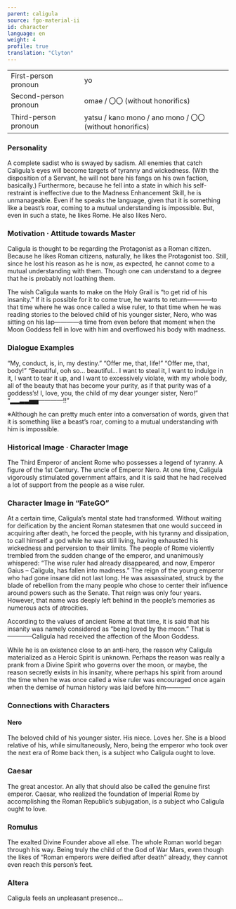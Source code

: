 ```yaml
---
parent: caligula
source: fgo-material-ii
id: character
language: en
weight: 4
profile: true
translation: "Clyton"
---
```


<table>
  <tr><td>First-person pronoun</td><td>yo</td></tr>
  <tr><td>Second-person pronoun</td><td>omae / 〇〇 (without honorifics)</td></tr>
  <tr><td>Third-person pronoun</td><td>yatsu / kano mono / ano mono / 〇〇 (without honorifics)</td></tr>
</table>

### Personality

A complete sadist who is swayed by sadism. All enemies that catch Caligula’s eyes will become targets of tyranny and wickedness. (With the disposition of a Servant, he will not bare his fangs on his own faction, basically.) Furthermore, because he fell into a state in which his self-restraint is ineffective due to the Madness Enhancement Skill, he is unmanageable. Even if he speaks the language, given that it is something like a beast’s roar, coming to a mutual understanding is impossible. But, even in such a state, he likes Rome. He also likes Nero.

### Motivation · Attitude towards Master

Caligula is thought to be regarding the Protagonist as a Roman citizen. Because he likes Roman citizens, naturally, he likes the Protagonist too. Still, since he lost his reason as he is now, as expected, he cannot come to a mutual understanding with them. Though one can understand to a degree that he is probably not loathing them.

The wish Caligula wants to make on the Holy Grail is “to get rid of his insanity.” If it is possible for it to come true, he wants to return————to that time where he was once called a wise ruler, to that time when he was reading stories to the beloved child of his younger sister, Nero, who was sitting on his lap————a time from even before that moment when the Moon Goddess fell in love with him and overflowed his body with madness.

### Dialogue Examples

“My, conduct, is, in, my destiny.”
“Offer me, that, life!”
“Offer me, that, body!”
“Beautiful, ooh so… beautiful… I want to steal it, I want to indulge in it, I want to tear it up, and I want to excessively violate, with my whole body, all of the beauty that has become your purity, as if that purity was of a goddess’s! I, love, you, the child of my dear younger sister, Nero!”
“▂▂▃▃▅▅————!!”

※Although he can pretty much enter into a conversation of words, given that it is something like a beast’s roar, coming to a mutual understanding with him is impossible.

### Historical Image · Character Image

The Third Emperor of ancient Rome who possesses a legend of tyranny. A figure of the 1st Century. The uncle of Emperor Nero. At one time, Caligula vigorously stimulated government affairs, and it is said that he had received a lot of support from the people as a wise ruler.

### Character Image in “FateGO”

At a certain time, Caligula’s mental state had transformed. Without waiting for deification by the ancient Roman statesmen that one would succeed in acquiring after death, he forced the people, with his tyranny and dissipation, to call himself a god while he was still living, having exhausted his wickedness and perversion to their limits. The people of Rome violently trembled from the sudden change of the emperor, and unanimously whispered: “The wise ruler had already disappeared, and now, Emperor Gaius – Caligula, has fallen into madness.” The reign of the young emperor who had gone insane did not last long. He was assassinated, struck by the blade of rebellion from the many people who chose to center their influence around powers such as the Senate. That reign was only four years. However, that name was deeply left behind in the people’s memories as numerous acts of atrocities.

According to the values of ancient Rome at that time, it is said that his insanity was namely considered as “being loved by the moon.” That is————Caligula had received the affection of the Moon Goddess.

While he is an existence close to an anti-hero, the reason why Caligula materialized as a Heroic Spirit is unknown. Perhaps the reason was really a prank from a Divine Spirit who governs over the moon, or maybe, the reason secretly exists in his insanity, where perhaps his spirit from around the time when he was once called a wise ruler was encouraged once again when the demise of human history was laid before him————

### Connections with Characters

#### Nero

The beloved child of his younger sister. His niece. Loves her. She is a blood relative of his, while simultaneously, Nero, being the emperor who took over the next era of Rome back then, is a subject who Caligula ought to love.

### Caesar

The great ancestor. An ally that should also be called the genuine first emperor. Caesar, who realized the foundation of Imperial Rome by accomplishing the Roman Republic’s subjugation, is a subject who Caligula ought to love.

### Romulus

The exalted Divine Founder above all else. The whole Roman world began through his way. Being truly the child of the God of War Mars, even though the likes of “Roman emperors were deified after death” already, they cannot even reach this person’s feet.

### Altera

Caligula feels an unpleasant presence…
